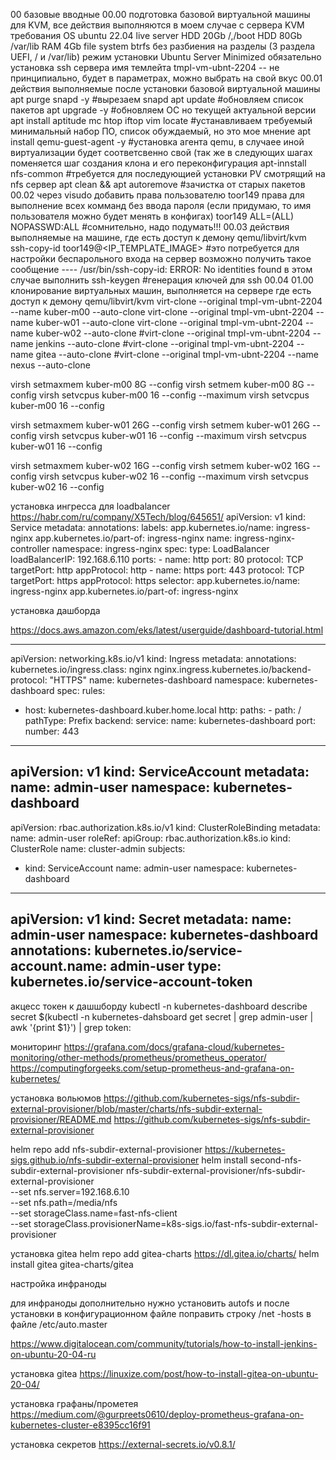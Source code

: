 00 базовые вводные
  00.00 подготовка базовой виртуальной машины для KVM, все действия выполняются в моем случае с сервера KVM
    требования
    OS ubuntu 22.04 live server
    HDD 20Gb /,/boot
    HDD 80Gb /var/lib
    RAM 4Gb
    file system btrfs без разбиения на разделы (3 раздела UEFI, / и /var/lib)
    режим установки Ubuntu Server Minimized
    обязательно установка ssh сервера
    имя темлейта tmpl-vm-ubnt-2204 -- не принципиально, будет в параметрах, можно выбрать на свой вкус
  00.01 действия выполняемые после установки базовой виртуальной машины
    apt purge snapd -y  #вырезаем snapd
    apt update          #обновляем список пакетов
    apt upgrade -y      #обновляем ОС но текущей актуальной версии
    apt install aptitude mc htop iftop vim locate        #устанавливаем требуемый минимальный набор ПО, список обуждаемый, но это мое мнение
    apt install qemu-guest-agent -y #установка агента qemu, в случаее иной виртуализации будет соответсвенно свой (так же в следующих шагах поменяется шаг создания клона и его переконфигурация
    apt-innstall nfs-common #требуется для последующией установки PV смотрящий на nfs сервер
    apt clean && apt autoremove #зачистка от старых пакетов
  00.02 через visudo добавить права пользователю toor149 права для выполнение всех комманд без ввода пароля (если придумаю, то имя пользователя можно будет менять в конфигах)
    toor149 ALL=(ALL) NOPASSWD:ALL #сомнительно, надо подумать!!!
  00.03 действия выполняемые на машине, где есть доступ к демону qemu/libvirt/kvm
    ssh-copy-id toor149@<IP_TEMPLATE_IMAGE> #это потребуется для настройки беспарольного входа на сервер
    возможно получить такое сообщение ---- /usr/bin/ssh-copy-id: ERROR: No identities found
    в этом случае выполнить
    ssh-keygen #генерация ключей для ssh
  00.04
01.00 клонирование виртуальных машин, выполняется на сервере где есть доступ к демону qemu/libvirt/kvm
  virt-clone --original tmpl-vm-ubnt-2204 --name kuber-m00 --auto-clone
  virt-clone --original tmpl-vm-ubnt-2204 --name kuber-w01 --auto-clone
  virt-clone --original tmpl-vm-ubnt-2204 --name kuber-w02 --auto-clone
  #virt-clone --original tmpl-vm-ubnt-2204 --name jenkins --auto-clone
  #virt-clone --original tmpl-vm-ubnt-2204 --name gitea --auto-clone
  #virt-clone --original tmpl-vm-ubnt-2204 --name nexus --auto-clone

  virsh setmaxmem kuber-m00 8G --config
  virsh setmem    kuber-m00 8G --config
  virsh setvcpus  kuber-m00 16 --config --maximum
  virsh setvcpus  kuber-m00 16 --config

  virsh setmaxmem kuber-w01 26G --config
  virsh setmem    kuber-w01 26G --config
  virsh setvcpus  kuber-w01 16  --config --maximum
  virsh setvcpus  kuber-w01 16  --config

  virsh setmaxmem kuber-w02 16G --config
  virsh setmem    kuber-w02 16G --config
  virsh setvcpus  kuber-w02 16  --config --maximum
  virsh setvcpus  kuber-w02 16  --config

установка ингресса для loadbalancer
https://habr.com/ru/company/X5Tech/blog/645651/
apiVersion: v1
kind: Service
metadata:
  annotations:
  labels:
    app.kubernetes.io/name: ingress-nginx
    app.kubernetes.io/part-of: ingress-nginx
  name: ingress-nginx-controller
  namespace: ingress-nginx
spec:
  type: LoadBalancer
  loadBalancerIP: 192.168.6.110
  ports:
    - name: http
      port: 80
      protocol: TCP
      targetPort: http
      appProtocol: http
    - name: https
      port: 443
      protocol: TCP
      targetPort: https
      appProtocol: https
  selector:
    app.kubernetes.io/name: ingress-nginx
    app.kubernetes.io/part-of: ingress-nginx

установка дашборда

https://docs.aws.amazon.com/eks/latest/userguide/dashboard-tutorial.html

---
apiVersion: networking.k8s.io/v1
kind: Ingress
metadata:
  annotations:
    kubernetes.io/ingress.class: nginx
    nginx.ingress.kubernetes.io/backend-protocol: "HTTPS"
  name: kubernetes-dashboard
  namespace: kubernetes-dashboard
spec:
  rules:
  - host: kubernetes-dashboard.kuber.home.local
    http:
      paths:
        - path: /
          pathType: Prefix
          backend:
            service:
              name: kubernetes-dashboard
              port:
                number: 443
---
apiVersion: v1
kind: ServiceAccount
metadata:
  name: admin-user
  namespace: kubernetes-dashboard
---
apiVersion: rbac.authorization.k8s.io/v1
kind: ClusterRoleBinding
metadata:
  name: admin-user
roleRef:
  apiGroup: rbac.authorization.k8s.io
  kind: ClusterRole
  name: cluster-admin
subjects:
- kind: ServiceAccount
  name: admin-user
  namespace: kubernetes-dashboard
---
apiVersion: v1
kind: Secret
metadata:
  name: admin-user
  namespace: kubernetes-dashboard
  annotations:
    kubernetes.io/service-account.name: admin-user
type: kubernetes.io/service-account-token
---

акцесс токен к дашшборду
kubectl -n kubernetes-dashboard describe secret $(kubectl -n kubernetes-dahsboard get secret | grep admin-user | awk '{print $1}') | grep token:

мониторинг
https://grafana.com/docs/grafana-cloud/kubernetes-monitoring/other-methods/prometheus/prometheus_operator/
https://computingforgeeks.com/setup-prometheus-and-grafana-on-kubernetes/

установка вольюмов
https://github.com/kubernetes-sigs/nfs-subdir-external-provisioner/blob/master/charts/nfs-subdir-external-provisioner/README.md
https://github.com/kubernetes-sigs/nfs-subdir-external-provisioner

helm repo add nfs-subdir-external-provisioner https://kubernetes-sigs.github.io/nfs-subdir-external-provisioner
helm install second-nfs-subdir-external-provisioner nfs-subdir-external-provisioner/nfs-subdir-external-provisioner \
    --set nfs.server=192.168.6.10 \
    --set nfs.path=/media/nfs \
    --set storageClass.name=fast-nfs-client \
    --set storageClass.provisionerName=k8s-sigs.io/fast-nfs-subdir-external-provisioner

установка gitea
helm repo add gitea-charts https://dl.gitea.io/charts/
helm install gitea gitea-charts/gitea




настройка инфраноды

для инфраноды дополнительно нужно установить autofs и после установки в конфигурационном файле поправить строку /net    -hosts в файле /etc/auto.master

https://www.digitalocean.com/community/tutorials/how-to-install-jenkins-on-ubuntu-20-04-ru

установка gitea
https://linuxize.com/post/how-to-install-gitea-on-ubuntu-20-04/

установка графаны/прометея
https://medium.com/@gurpreets0610/deploy-prometheus-grafana-on-kubernetes-cluster-e8395cc16f91

установка секретов
https://external-secrets.io/v0.8.1/
